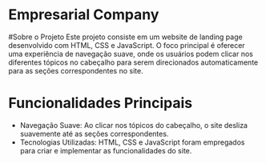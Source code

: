 # Empresarial Company

#Sobre o Projeto
Este projeto consiste em um website de landing page desenvolvido com HTML, CSS e JavaScript. O foco principal é oferecer uma experiência de navegação suave, onde os usuários podem clicar nos diferentes tópicos no cabeçalho para serem direcionados automaticamente para as seções correspondentes no site.

# Funcionalidades Principais
- Navegação Suave: Ao clicar nos tópicos do cabeçalho, o site desliza suavemente até as seções correspondentes.
- Tecnologias Utilizadas: HTML, CSS e JavaScript foram empregados para criar e implementar as funcionalidades do site.
